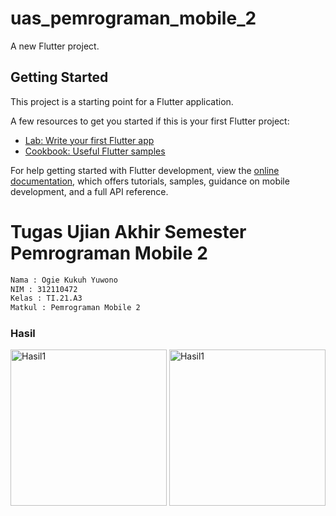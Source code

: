 # uas_pemrograman_mobile_2

A new Flutter project.

## Getting Started

This project is a starting point for a Flutter application.

A few resources to get you started if this is your first Flutter project:

- [Lab: Write your first Flutter app](https://docs.flutter.dev/get-started/codelab)
- [Cookbook: Useful Flutter samples](https://docs.flutter.dev/cookbook)

For help getting started with Flutter development, view the
[online documentation](https://docs.flutter.dev/), which offers tutorials,
samples, guidance on mobile development, and a full API reference.


<h1>Tugas Ujian Akhir Semester Pemrograman Mobile 2</h1>

```bash
Nama : Ogie Kukuh Yuwono
NIM : 312110472
Kelas : TI.21.A3
Matkul : Pemrograman Mobile 2
```

<h3>Hasil</h3>
<img src = "https://github.com/Daredesuka/UAS-Pemrograman-Mobile-2/assets/127408886/cce96a17-f884-4ee7-bf67-70fc6a26098e" alt ="Hasil1" width ="250">

<img src = "https://github.com/Daredesuka/UAS-Pemrograman-Mobile-2/assets/127408886/edc6ff59-260d-479f-90f1-5fadfb4acd0e" alt ="Hasil1" width ="250">



